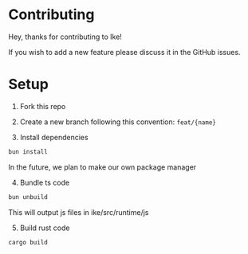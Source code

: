 # Contributing

Hey, thanks for contributing to Ike!

If you wish to add a new feature please discuss it in the GitHub issues.

# Setup

1. Fork this repo

2. Create a new branch following this convention: `feat/{name}`

3. Install dependencies

```sh
bun install
```

In the future, we plan to make our own package manager

4. Bundle ts code

```sh
bun unbuild
```

This will output js files in ike/src/runtime/js

5. Build rust code

```sh
cargo build
```
